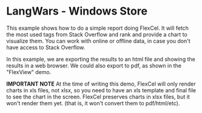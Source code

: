 # LangWars - Windows Store

This example shows how to do a simple report doing FlexCel. It will fetch the most used
tags from Stack Overflow and rank and provide a chart to visualize them. You can work with
online or offline data, in case you don't have access to Stack Overflow.

In this example, we are exporting the results to an html file and showing the results in a web browser.
We could also export to pdf, as shown in the "FlexView" demo.

**IMPORTANT NOTE**  At the time of writing this demo, FlexCel will only render charts in xls files,
not xlsx, so you need to have an xls template and final file to see the chart in the screen.
FlexCel preserves charts in xlsx files, but it won't render them yet. (that is, it won't convert them
to pdf/html/etc).